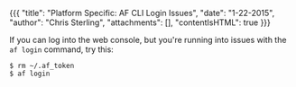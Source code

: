 {{{
  "title": "Platform Specific: AF CLI Login Issues",
  "date": "1-22-2015",
  "author": "Chris Sterling",
  "attachments": [],
  "contentIsHTML": true
}}}

<p>If you can log into the web console, but you're running into issues with the <code>af login</code> command, try this:</p>
<pre><code>$ rm ~/.af_token
$ af login
</code></pre>
